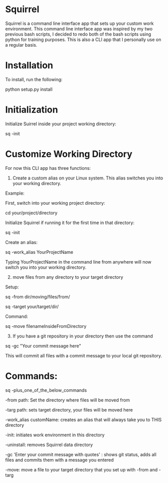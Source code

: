 # Squirrel

Squirrel is a command line interface app that sets up your custom work environment.
This command line interface app was inspired by my two previous bash scripts,
I decided to redo both of the bash scripts using python for training purposes.
This is also a CLI app that I personally use on a regular basis.

# Installation

To install, run the following:

python setup.py install

# Initialization

Initialize Suirrel inside your project working directory:

sq -init

# Customize Working Directory

For now this CLI app has three functions:
1) Create a custom alias on your Linux system.
This alias switches you into your working directory.

Example: 

First, switch into your working project directory:

cd your/project/directory

Initialize Squirrel if running it for the first time in that directory:

sq -init

Create an alias:

sq -work_alias YourProjectName

Typing YourProjectName in the command line from anywhere will now switch 
you into your working directory.

2) move files from any directory to your target directory

Setup:

sq -from dir/moving/files/from/

sq -target your/target/dir/

Command:

sq -move filenameInsideFromDirectory

3) If you have a git repository in your directory then use the command

sq -gc "Your commit message here"

This will commit all files with a commit message to your local git repository. 


# Commands:

sq -plus_one_of_the_below_commands

-from path: Set the directory where files will be moved from

-targ path: sets target directory, your files will be moved here

-work_alias customName: creates an alias that will always take you to THIS directory

-init: initiates work environment in this directory

-uninstall: removes Squirrel data directory

-gc 'Enter your commit message with quotes' : shows git status, adds all files and commits them with a message you entered

-move: move a file to your target directory that you set up with -from and -targ

